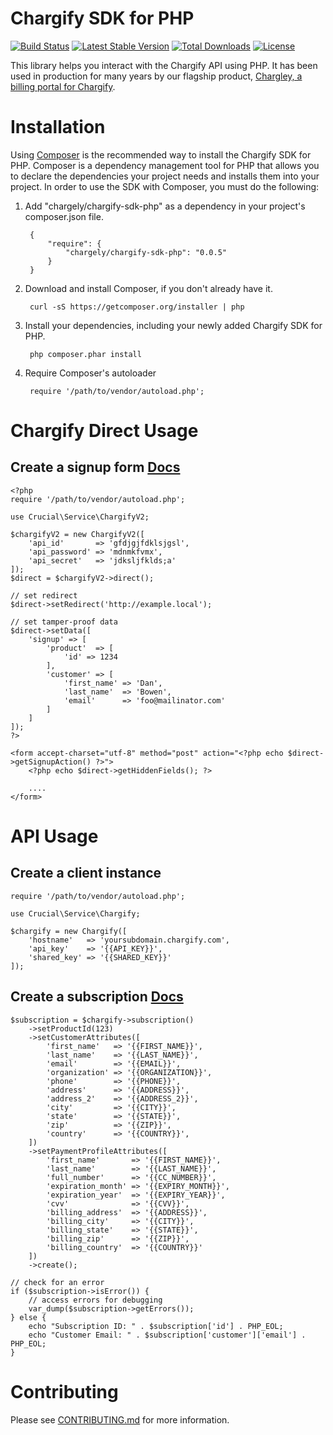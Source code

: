 # Chargify SDK for PHP

[![Build Status](https://travis-ci.org/chargely/chargify-sdk-php.svg?branch=master)](https://travis-ci.org/chargely/chargify-sdk-php)
[![Latest Stable Version](https://poser.pugx.org/chargely/chargify-sdk-php/v/stable)](https://packagist.org/packages/chargely/chargify-sdk-php)
[![Total Downloads](https://poser.pugx.org/chargely/chargify-sdk-php/downloads)](https://packagist.org/packages/chargely/chargify-sdk-php)
[![License](https://poser.pugx.org/chargely/chargify-sdk-php/license)](https://packagist.org/packages/chargely/chargify-sdk-php)

This library helps you interact with the Chargify API using PHP. It has been used in production for many years by our 
flagship product, [Chargley, a billing portal for Chargify][chargely-homepage].

# Installation

Using [Composer][composer-homepage] is the recommended way to install the Chargify SDK for PHP. Composer is a 
dependency management tool for PHP that allows you to declare the dependencies your project needs and installs them 
into your project. In order to use the SDK with Composer, you must do the following:

1. Add "chargely/chargify-sdk-php" as a dependency in your project's composer.json file.

        {
            "require": {
                "chargely/chargify-sdk-php": "0.0.5"
            }
        }

2. Download and install Composer, if you don't already have it.

        curl -sS https://getcomposer.org/installer | php

3. Install your dependencies, including your newly added Chargify SDK for PHP.

        php composer.phar install

4. Require Composer's autoloader

        require '/path/to/vendor/autoload.php';

# Chargify Direct Usage

## Create a signup form [Docs](https://docs.chargify.com/chargify-direct-signups)

    <?php
    require '/path/to/vendor/autoload.php';
    
    use Crucial\Service\ChargifyV2;

    $chargifyV2 = new ChargifyV2([
        'api_id'       => 'gfdjgjfdklsjgsl',
        'api_password' => 'mdnmkfvmx',
        'api_secret'   => 'jdksljfklds;a'
    ]);
    $direct = $chargifyV2->direct();
    
    // set redirect
    $direct->setRedirect('http://example.local');
    
    // set tamper-proof data
    $direct->setData([
        'signup' => [
            'product'  => [
                'id' => 1234
            ],
            'customer' => [
                'first_name' => 'Dan',
                'last_name'  => 'Bowen',
                'email'      => 'foo@mailinator.com'
            ]
        ]
    ]);
    ?>
    
    <form accept-charset="utf-8" method="post" action="<?php echo $direct->getSignupAction() ?>">
        <?php echo $direct->getHiddenFields(); ?>
        
        ....
    </form>

# API Usage

## Create a client instance

    require '/path/to/vendor/autoload.php';
    
    use Crucial\Service\Chargify;
    
    $chargify = new Chargify([
        'hostname'   => 'yoursubdomain.chargify.com',
        'api_key'    => '{{API_KEY}}',
        'shared_key' => '{{SHARED_KEY}}'
    ]);
    
## Create a subscription [Docs](https://docs.chargify.com/api-customers)

    $subscription = $chargify->subscription()
        ->setProductId(123)
        ->setCustomerAttributes([
            'first_name'   => '{{FIRST_NAME}}',
            'last_name'    => '{{LAST_NAME}}',
            'email'        => '{{EMAIL}}',
            'organization' => '{{ORGANIZATION}}',
            'phone'        => '{{PHONE}}',
            'address'      => '{{ADDRESS}}',
            'address_2'    => '{{ADDRESS_2}}',
            'city'         => '{{CITY}}',
            'state'        => '{{STATE}}',
            'zip'          => '{{ZIP}}',
            'country'      => '{{COUNTRY}}',
        ])
        ->setPaymentProfileAttributes([
            'first_name'       => '{{FIRST_NAME}}',
            'last_name'        => '{{LAST_NAME}}',
            'full_number'      => '{{CC_NUMBER}}',
            'expiration_month' => '{{EXPIRY_MONTH}}',
            'expiration_year'  => '{{EXPIRY_YEAR}}',
            'cvv'              => '{{CVV}}',
            'billing_address'  => '{{ADDRESS}}',
            'billing_city'     => '{{CITY}}',
            'billing_state'    => '{{STATE}}',
            'billing_zip'      => '{{ZIP}}',
            'billing_country'  => '{{COUNTRY}}'
        ])
        ->create();
        
    // check for an error
    if ($subscription->isError()) {
        // access errors for debugging
        var_dump($subscription->getErrors());
    } else {
        echo "Subscription ID: " . $subscription['id'] . PHP_EOL;
        echo "Customer Email: " . $subscription['customer']['email'] . PHP_EOL;
    }
    
# Contributing

Please see [CONTRIBUTING.md][contributing] for more information.

[chargely-homepage]: http://www.chargely.com
[composer-homepage]: https://getcomposer.org
[contributing]: https://github.com/chargely/chargify-sdk-php/blob/master/CONTRIBUTING.md